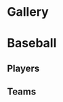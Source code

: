 # Gallery

<script>
  HHDataList.setDefaultTheme('Wheatgerm');
</script>

# Baseball

## Players

<div id="baseball-players-datalist" class="hh-data-list mt-4"></div>

<script>
  new HHDataList({
    confirm: confirm,
    controlsAreSmall: false,
    filterById: (idField, idValue) => `${idField} like "${idValue}"`,
    id: 'baseball-players-datalist',
    queryParams: {
      fields: { name: 'fields', default: '*' },
      filter: { name: 'filter', default: 'playerid like "xyz%"', placeholder: 'birthyear is not null and namefirst like "John"' },
      order: { name: 'order', default: 'birthyear desc', placeholder: 'birthyear desc, namefirst asc' },
      pageNumber: { name: 'page' },
      pageSize: { name: 'limit', choices: [5, 10, 15, 20, 50, 100], default: 5
      }
    },
    recordColumnCount: 4,
    recordFields: [
      { name: 'playerID', label: 'Player ID', isChecked: false },
      { name: 'nameFirst', label: 'First Name', isEditable: true, isRequired: true },
      { name: 'nameLast', label: 'Last Name', isEditable: true, isRequired: true },
      { name: 'nameGiven', label: 'Given Name', isEditable: true, isChecked: false },
      { name: 'birthDay', label: 'Birth Day', isEditable: true },
      { name: 'birthMonth', label: 'Birth Month', isEditable: true },
      { name: 'birthYear', label: 'Birth Year', isEditable: true },
      { name: 'birthCity', label: 'Birth City', isEditable: true },
      { name: 'birthState', label: 'Birth State', isEditable: true },
      { name: 'birthCountry', label: 'Birth Country', isEditable: true },
      { name: 'deathDay', label: 'Death Day', isEditable: true, isChecked: false },
      { name: 'deathMonth', label: 'Death Month', isEditable: true, isChecked: false },
      { name: 'deathYear', label: 'Death Year', isEditable: true, isChecked: false },
      { name: 'deathCity', label: 'Death City', isEditable: true, isChecked: false },
      { name: 'deathState', label: 'Death State', isEditable: true, isChecked: false },
      { name: 'deathCountry', label: 'Death Country', isEditable: true, isChecked: false },
      { name: 'weight', label: 'Weight', isEditable: true },
      { name: 'height', label: 'Height', isEditable: true },
      { name: 'bats', label: 'Bats', isEditable: true },
      { name: 'throws', label: 'Throws', isEditable: true },
      { name: 'debut', label: 'Debut Date', isEditable: true, isChecked: false },
      { name: 'finalGame', label: 'Final Game Date', isEditable: true, isChecked: false },
      { name: 'retroID', label: 'retroID', isEditable: true, isChecked: false },
      { name: 'bbrefID', label: 'bbrefID', isEditable: true, isChecked: false },    
    ],
    recordIdField: 'playerID',
    recordsAreExpanded: false,
    recordsAreNumbered: true,
    recordTitleFields: ['nameFirst', 'nameLast', 'birthYear'],
    recordTitleFormat: (f, r) => `${r[f[0]] ? r[f[0]] : ''} ${r[f[1]]} (b. ${r[f[2]] ? r[f[2]] : 'unknown'})`,
    reportError: (type, title, detail) => { reportError(type, title, detail); },
    reportInfo: (title, detail) => { reportInfo(title, detail); },
    reportWarning: (type, title, detail) => { reportWarning(type, title, detail); },
    responseHelper: {
      numPages: (data, pageSize) => data.metadata.numTotalPages,
      numResponseRecords: (data) => data.metadata.numResponseRecords,
      numMatchedRecords: (data) => data.metadata.numFilteredRecords,
      numTotalRecords: (data) => data.metadata.numTotalRecords,
      recordsArray: (data) => data.records
    },
    showTabDescriptions: true,
    tabDescriptions: {
      home: 'Manage baseball player records in the <a href="https://www.seanlahman.com/baseball-archive/statistics/">Lahman Baseball Dataset</a>.',
      search: 'Filter and order records. <a href="/en/docs/rest-api/query-parameters/" target="_blank">Learn more</a>.',
      fields: 'Specify fields to appear in records.',
      new: 'Create a new record.',
      created: 'The new record is also on the records list.',
      config: 'Set additional configuration parameters.'
    },
    urls: {
      deleteRecord: (id) => `${getDomain()}/api/baseball/v1/players/${id}`,
      getRecord: (id) => `${getDomain()}/api/baseball/v1/players/${id}`,
      getRecords: `${getDomain()}/api/baseball/v1/players`,
      patchRecord: (id) => `${getDomain()}/api/baseball/v1/players/${id}`,
      postRecord: `${getDomain()}/api/baseball/v1/players`,
      putRecord: (id) => `${getDomain()}/api/baseball/v1/players/${id}`
    }
  });
</script>

## Teams

<div id="baseball-teams-datalist" class="hh-data-list"></div>

<script>
  new HHDataList({
    confirm: confirm,
    id: 'baseball-teams-datalist',
    queryParams: {
      fields: { name: 'fields' },
      filter: { name: 'filter' },
      order: { name: 'order' },
      pageNumber: { name: 'page' },
      pageSize: { name: 'limit' }
    },
    recordColumnCount: 4,
    recordIdField: 'ID',
    recordTitleFields: ['name','yearID'],
    recordTitleFormat: (f, r) => `${r[f[0]]} (${r[f[1]]})`,
    reportError: (type, title, detail) => { reportError(type, title, detail); },
    reportInfo: (title, detail) => { reportInfo(title, detail); },
    reportWarning: (type, title, detail) => { reportWarning(type, title, detail); },
    responseHelper: {
      numPages: (data, pageSize) => data.metadata.numTotalPages,
      numResponseRecords: (data) => data.metadata.numResponseRecords,
      numMatchedRecords: (data) => data.metadata.numFilteredRecords,
      numTotalRecords: (data) => data.metadata.numTotalRecords,
      recordsArray: (data) => data.records
    },
    url: `${getDomain()}/api/baseball/v1/teams`,
  });
</script>

<!-- # Open Library

https://openlibrary.org/works/OL27448W.json

<div id="open-library-datalist" class="hh-data-list"></div>

<script>
  new HHDataList({
    confirm: confirm,
    id: 'open-library-datalist',
    queryParams: {
      fields: { name: 'fields' },
      filter: { name: 'q', value: 'snow' },
      order: { name: 'order' },
      pageNumber: { name: 'page' },
      pageSize: { name: 'limit' }
    },
    recordColumnCount: 4,
    recordIdField: 'key',
    recordTitleFields: ['title'],
    recordTitleFormat: (f, r) => `${r[f[0]]}`,
    reportError: (type, title, detail) => { reportError(type, title, detail); },
    reportInfo: (title, detail) => { reportInfo(title, detail); },
    reportWarning: (type, title, detail) => { reportWarning(type, title, detail); },
    responseHelper: {
      numPages: (data, pageSize) => Math.ceil(data.numFound / pageSize),
      numResponseRecords: (data) => data.docs.length,
      numMatchedRecords: (data) => data.numFound,
      recordsArray: (data) => data.docs
    },
    theme: 'Silverberry',
    url: 'https://openlibrary.org/search.json',
  });
</script> -->
